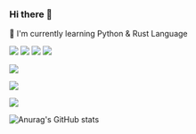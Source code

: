 ### Hi there 👋
🌱 I'm currently learning Python & Rust Language

<!-- <a href="버튼을 눌렀을 때 이동할 링크" target="_blank"><img src="https://img.shields.io/badge/뱃지레이블-배경색?style=뱃지모양&logo=로고&logoColor=로고색상"/></a> -->
<a href="https://www.python.org" target="_blank"><img src="https://img.shields.io/badge/Python-3766AB?style=flat-square&logo=Python&logoColor=white"/></a>
<img src="https://img.shields.io/badge/Django-092E20?style=flat-square&logo=Django&logoColor=white"/></a>
<img src="https://img.shields.io/badge/C-A8B9CC?style=flat-square&logo=C&logoColor=white"/></a>
<img src="https://img.shields.io/badge/Rust-000000?style=flat-square&logo=Rust&logoColor=white"/>

<!--방문자 수-->
<!-- 제작 사이트 https://hits.seeyoufarm.com -->
<a href="https://hits.seeyoufarm.com"><img src="https://hits.seeyoufarm.com/api/count/incr/badge.svg?url=https%3A%2F%2Fgithub.com%2Fthomas-jy-lee%2Fhit-counter&count_bg=%2379C83D&title_bg=%23555555&icon=&icon_color=%23E7E7E7&title=hits&edge_flat=false"/></a>

<a href="https://hits.seeyoufarm.com"><img src="https://hits.seeyoufarm.com/api/count/incr/badge.svg?url=https%3A%2F%2Ftomandcode.blogspot.com&count_bg=%2379C83D&title_bg=%23FF8B00&icon=blogger.svg&icon_color=%23E7E7E7&title=hits&edge_flat=false"/></a>

<img src="https://capsule-render.vercel.app/api?type=wave&color=auto&height=300&section=header&text=capsule%20render&fontSize=90" />

<!--깃헙 스텟 이건 마크다운? -->
![Anurag's GitHub stats](https://github-readme-stats.vercel.app/api?username=thomas-jy-lee&show_icons=true&theme=radical) 

<!--
**thomas-jy-lee/thomas-jy-lee** is a ✨ _special_ ✨ repository because its `README.md` (this file) appears on your GitHub profile.

Here are some ideas to get you started:

- 🔭 I’m currently working on ...
- 🌱 I’m currently learning ...
- 👯 I’m looking to collaborate on ...
- 🤔 I’m looking for help with ...
- 💬 Ask me about ...
- 📫 How to reach me: ...
- 😄 Pronouns: ...
- ⚡ Fun fact: ...
-->
